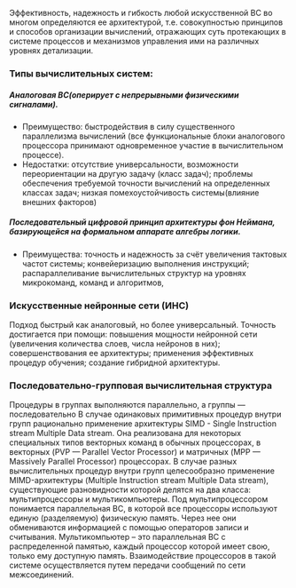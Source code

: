 Эффективность, надежность и гибкость любой искусственной ВС во многом определяются ее архитектурой, т.е. совокупностью принципов и способов организации вычислений, отражающих суть протекающих в системе процессов и механизмов управления ими на различных уровнях  детализации.

### Типы вычислительных систем:
##### Аналоговая ВС(оперирует с непрерывными физическими сигналами).  
* Преимущество: быстродействия в силу существенного параллелизма вычислений (все функциональные блоки аналогового процессора принимают одновременное участие в вычислительном процессе). 
* Недостатки: отсутствие универсальности, возможности переориентации на другую задачу (класс задач); проблемы обеспечения требуемой точности вычислений на определенных классах задач; низкая помехоустойчивость системы(влияние внешних факторов)

##### Последовательный цифровой принцип архитектуры фон Неймана, базирующейся на формальном аппарате алгебры логики.
* Преимущества: точность и надежность за счёт увеличения тактовых частот системы; конвейеризацию выполнения инструкций; распараллеливание вычислительных структур на уровнях микрокоманд, команд и алгоритмов,

### Искусственные нейронные сети (ИНС)
Подход быстрый как аналоговый, но более универсальный.
Точность достигается при помощи: повышения мощности нейронной сети (увеличения количества слоев, числа нейронов в них);
совершенствования ее архитектуры; применения эффективных процедур обучения; создание гибридной архитектуры.

### Последовательно-групповая вычислительная структура 
Процедуры в группах выполняются параллельно, а группы  — последовательно
В случае одинаковых примитивных процедур внутри групп рационально применение архитектуры SIMD - Single Instruction stream Multiple Data stream. Она реализована для некоторых специальных типов векторных команд в обычных процессорах, в векторных (PVP — Parallel Vector Processor) и матричных (MPP — Massively Parallel Processor) процессорах.
В случае разных вычислительных процедур внутри групп целесообразно применение MIMD-архитектуры (Multiple Instruction stream Multiple Data stream), существующие разновидности которой делятся на два класса: мультипроцессоры и мультикомпьютеры.
Под мультипроцессором понимается параллельная ВС, в которой все процессоры используют единую (разделяемую) физическую память. Через нее они обмениваются информацией с помощью операторов записи и считывания.
Мультикомпьютер – это параллельная ВС с распределенной памятью, каждый процессор которой имеет свою, только ему доступную память. Взаимодействие процессоров в такой системе осуществляется путем передачи сообщений по сети межсоединений.